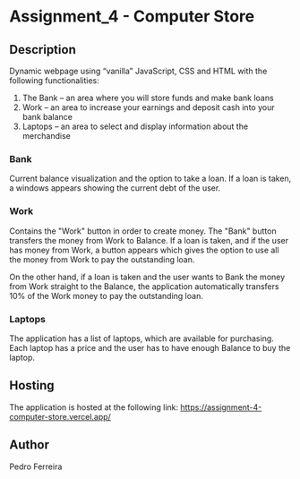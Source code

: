 # Assignment_4 - Computer Store 


## Description
Dynamic webpage using “vanilla” JavaScript, CSS and HTML with the following functionalities:
1) The Bank – an area where you will store funds and make bank loans
2) Work – an area to increase your earnings and deposit cash into your bank balance
3) Laptops – an area to select and display information about the merchandise

### Bank
Current balance visualization and the option to take a loan. If a loan is taken, a windows appears showing the current debt of the user.

### Work
Contains the "Work" button in order to create money. The "Bank" button transfers the money from Work to Balance. If a loan is taken, and if the user has money from Work, a button appears which gives the option to use all the money from Work to pay the outstanding loan.
<p>On the other hand, if a loan is taken and the user wants to Bank the money from Work straight to the Balance, the application automatically transfers 10% of the Work money to pay the outstanding loan.

### Laptops
The application has a list of laptops, which are available for purchasing. Each laptop has a price and the user has to have enough Balance to buy the laptop.

## Hosting
The application is hosted at the following link: https://assignment-4-computer-store.vercel.app/


## Author
Pedro Ferreira
